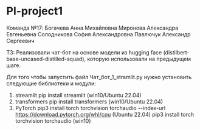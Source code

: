 # PI-project1
Команда №17: Богачева Анна Михайловна Миронова Александра Евгеньевна Солодникова София Александровна Павлючук Александр Сергеевич


ТЗ: Реализовали чат-бот на основе модели из hugging face (distilbert-base-uncased-distilled-squad), которую использовали на предыдущем шаге.

Для того чтобы запустить файл Чат_бот_1_stramlit.py нужно установить следующие библиотеки и модули:

1. streamlit
pip install streamlit (win10/Ubuntu 22.04)
2. transformers
pip install transformers (win10/Ubuntu 22.04)
3. PyTorch
pip3 install torch torchvision torchaudio --index-url https://download.pytorch.org/whl/cpu (Ubuntu 22.04)
pip3 install torch torchvision torchaudio (win10)
